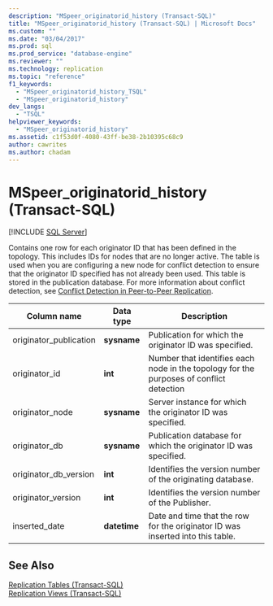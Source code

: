 ```yaml
---
description: "MSpeer_originatorid_history (Transact-SQL)"
title: "MSpeer_originatorid_history (Transact-SQL) | Microsoft Docs"
ms.custom: ""
ms.date: "03/04/2017"
ms.prod: sql
ms.prod_service: "database-engine"
ms.reviewer: ""
ms.technology: replication
ms.topic: "reference"
f1_keywords: 
  - "MSpeer_originatorid_history_TSQL"
  - "MSpeer_originatorid_history"
dev_langs: 
  - "TSQL"
helpviewer_keywords: 
  - "MSpeer_originatorid_history"
ms.assetid: c1f53d0f-4080-43ff-be38-2b10395c68c9
author: cawrites
ms.author: chadam
---
```

# MSpeer_originatorid_history (Transact-SQL)
[!INCLUDE [SQL Server](../../includes/applies-to-version/sqlserver.md)]

  Contains one row for each originator ID that has been defined in the topology. This includes IDs for nodes that are no longer active. The table is used when you are configuring a new node for conflict detection to ensure that the originator ID specified has not already been used. This table is stored in the publication database. For more information about conflict detection, see [Conflict Detection in Peer-to-Peer Replication](../../relational-databases/replication/transactional/peer-to-peer-conflict-detection-in-peer-to-peer-replication.md).  
  
|Column name|Data type|Description|  
|-----------------|---------------|-----------------|  
|originator_publication|**sysname**|Publication for which the originator ID was specified.|  
|originator_id|**int**|Number that identifies each node in the topology for the purposes of conflict detection|  
|originator_node|**sysname**|Server instance for which the originator ID was specified.|  
|originator_db|**sysname**|Publication database for which the originator ID was specified.|  
|originator_db_version|**int**|Identifies the version number of the originating database.|  
|originator_version|**int**|Identifies the version number of the Publisher.|  
|inserted_date|**datetime**|Date and time that the row for the originator ID was inserted into this table.|  
  
## See Also  
 [Replication Tables &#40;Transact-SQL&#41;](../../relational-databases/system-tables/replication-tables-transact-sql.md)   
 [Replication Views &#40;Transact-SQL&#41;](../../relational-databases/system-views/replication-views-transact-sql.md)  
  
  
